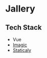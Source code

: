 # Jallery

## Tech Stack

- Vue
- [Imagic](https://github.com/joway/imagic)
- [Staticaly](https://www.staticaly.com)